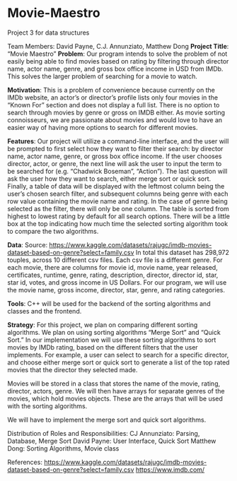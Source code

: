 # Movie-Maestro
Project 3 for data structures

Team Members: David Payne, C.J. Annunziato, Matthew Dong
**Project Title**: “Movie Maestro”
**Problem**: Our program intends to solve the problem of not easily being able to find movies based on rating by filtering through director name, actor name, genre, and gross box office income in USD from IMDb. This solves the larger problem of searching for a movie to watch.

**Motivation**: This is a problem of convenience because currently on the IMDb website, an actor’s or director’s profile lists only four movies in the “Known For” section and does not display a full list. There is no option to search through movies by genre or gross on IMDB either. As movie sorting connoisseurs, we are passionate about movies and would love to have an easier way of having more options to search for different movies.

**Features**: Our project will utilize a command-line interface, and the user will be prompted to first select how they want to filter their search: by director name, actor name, genre, or gross box office income. If the user chooses director, actor, or genre, the next line will ask the user to input the term to be searched for (e.g. “Chadwick Boseman”, “Action”). The last question will ask the user how they want to search, either merge sort or quick sort. Finally, a table of data will be displayed with the leftmost column being the user’s chosen search filter, and subsequent columns being genre with each row value containing the movie name and rating. In the case of genre being selected as the filter, there will only be one column. The table is sorted from highest to lowest rating by default for all search options. There will be a little box at the top indicating how much time the selected sorting algorithm took to compare the two algorithms.

**Data**: Source: https://www.kaggle.com/datasets/rajugc/imdb-movies-dataset-based-on-genre?select=family.csv 
In total this dataset has 298,972 touples, across 10 different csv files. Each csv file is a different genre.
For each movie, there are columns for movie id, movie name, year released, certificates, runtime, genre, rating, description, director, director id, star, star id, votes, and gross income in US Dollars.
For our program, we will use the movie name, gross income, director, star, genre, and rating categories.

**Tools**: C++ will be used for the backend of the sorting algorithms and classes and the frontend. 

**Strategy**: For this project, we plan on comparing different sorting algorithms. We plan on using sorting algorithms “Merge Sort” and “Quick Sort.” In our implementation we will use these sorting algorithms to sort movies by IMDb rating, based on the different filters that the user implements. For example, a user can select to search for a specific director, and choose either merge sort or quick sort to generate a list of the top rated movies that the director they selected made. 

Movies will be stored in a class that stores the name of the movie, rating, director, actors, genre. We will then have arrays for separate genres of the movies, which hold movies objects. These are the arrays that will be used with the sorting algorithms.

We will have to implement the merge sort and quick sort algorithms.

Distribution of Roles and Responsibilities: 
CJ Annunziato: Parsing, Database, Merge Sort
David Payne: User Interface, Quick Sort
Matthew Dong: Sorting Algorithms, Movie class

References: 
https://www.kaggle.com/datasets/rajugc/imdb-movies-dataset-based-on-genre?select=family.csv
https://www.imdb.com/
